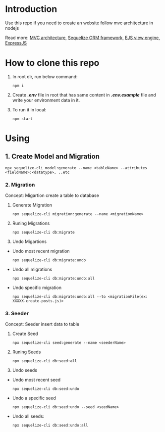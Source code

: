 # Introduction
Use this repo if you need to create an website follow mvc architecture in nodejs

Read more: [MVC architecture](https://developer.mozilla.org/en-US/docs/Glossary/MVC), [Sequelize ORM framework](https://sequelize.org/docs/v7), [EJS view engine](https://ejs.co/#docs), [ExpressJS](https://expressjs.com)
# How to clone this repo
1. In root dir, run below command:
   ```
   npm i
   ```

2. Create **_.env_** file in root that has same content in **_.env.example_** file and write your environment data in it.

3. To run it in local:
   ```
   npm start
   ```
# Using
## 1. Create Model and Migration

```
npx sequelize-cli model:generate --name <tableName> --attributes <fieldName>:<datatype>, ..etc
```

### 2. Migration
Concept: Migartion create a table to database
1. Generate Migration
   ```
   npx sequelize-cli migration:generate --name <migrationName>
   ```
2. Runing Migrations
   ```
   npx sequelize-cli db:migrate
   ```
3. Undo Migartions
- Undo most recent migration
   ```
   npx sequelize-cli db:migrate:undo
   ```
- Undo all migrations
   ```
   npx sequelize-cli db:migrate:undo:all
   ```
- Undo specific migration
   ```
   npx sequelize-cli db:migrate:undo:all --to <migrationFile(ex: XXXXX-create-posts.js)>
   ```

### 3. Seeder
Concept: Seeder insert data to table
1. Create Seed
   ```
   npx sequelize-cli seed:generate --name <seederName>
   ```
2. Runing Seeds
   ```
   npx sequelize-cli db:seed:all
   ```
3. Undo seeds
- Undo most recent seed
   ```
   npx sequelize-cli db:seed:undo
   ```

- Undo a specific seed
   ```
   npx sequelize-cli db:seed:undo --seed <seedName>
   ```

- Undo all seeds:
   ```
   npx sequelize-cli db:seed:undo:all
   ```
